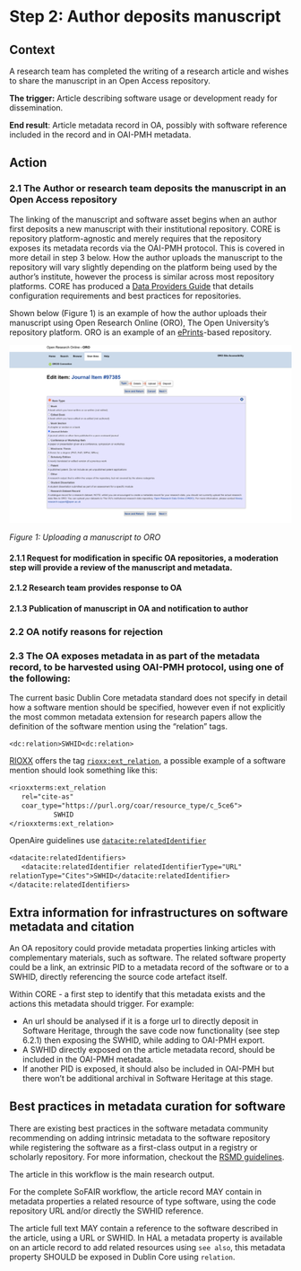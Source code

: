 # Step 2: Author deposits manuscript

## Context

A research team has completed the writing of a research article and wishes to
share the manuscript in an Open Access repository.

**The trigger:** Article describing software usage or development ready for
dissemination.

**End result**: Article metadata record in OA, possibly with software reference
included in the record and in OAI-PMH metadata.


## Action

### 2.1 The Author or research team deposits the manuscript in an Open Access repository

The linking of the manuscript and software asset begins when an author first
deposits a new manuscript with their institutional repository. CORE is
repository platform-agnostic and merely requires that the repository exposes
its metadata records via the OAI-PMH protocol. This is covered in more detail
in step 3 below. How the author uploads the manuscript to the repository will
vary slightly depending on the platform being used by the author’s institute,
however the process is similar across most repository platforms. CORE has
produced a [Data Providers
Guide](https://core.ac.uk/documentation/data-providers-guide) that details
configuration requirements and best practices for repositories.

Shown below (Figure 1) is an example of how the author uploads their manuscript
using Open Research Online (ORO), The Open University’s repository platform.
ORO is an example of an [ePrints](https://eprints.soton.ac.uk/256840/)-based
repository.

![Uploading a manuscript to ORO](img/example-upload.png)

*Figure 1: Uploading a manuscript to ORO*

#### 2.1.1 Request for modification in specific OA repositories, a moderation step will provide a review of the manuscript and metadata.

#### 2.1.2 Research team provides response to OA

#### 2.1.3 Publication of manuscript in OA and notification to author

### 2.2 OA notify reasons for rejection

### 2.3 The OA exposes metadata in as part of the metadata record, to be harvested using OAI-PMH protocol, using one of the following:


The current basic Dublin Core metadata standard does not specify in detail how
a software mention should be specified, however even if not explicitly the most
common metadata extension for research papers allow the definition of the
software mention using the “relation” tags.

```
<dc:relation>SWHID<dc:relation>
```


[RIOXX](https://rioxx.net/profiles/) offers the tag
[`rioxx:ext_relation`](https://rioxx.net/profiles/#rioxxterms:ext_relation), a
possible example of a software mention should look something like this:

```
<rioxxterms:ext_relation
   rel="cite-as"
   coar_type="https://purl.org/coar/resource_type/c_5ce6">
           SWHID
</rioxxterms:ext_relation>
```

OpenAire guidelines use
[`datacite:relatedIdentifier`](https://openaire-guidelines-for-literature-repository-managers.readthedocs.io/en/v4.0.0/field_relatedidentifier.html#dci-relatedidentifier)

```
<datacite:relatedIdentifiers>
   <datacite:relatedIdentifier relatedIdentifierType="URL" relationType="Cites">SWHID</datacite:relatedIdentifier>
</datacite:relatedIdentifiers>
```

## Extra information for infrastructures on software metadata and citation

An OA repository could provide metadata properties linking articles with
complementary materials, such as software. The related software property could
be a link, an extrinsic PID to a metadata record of the software or to a SWHID,
directly referencing the source code artefact itself.

Within CORE - a first step to identify that this metadata exists and the
actions this metadata should trigger. For example:

* An url should be analysed if it is a forge url to directly deposit in
  Software Heritage, through the save code now functionality (see step 6.2.1)
  then exposing the SWHID, while adding to OAI-PMH export.
* A SWHID directly exposed on the article metadata record, should be included
  in the OAI-PMH metadata.
* If another PID is exposed, it should also be included in OAI-PMH but there
  won’t be additional archival in Software Heritage at this stage.

## Best practices in metadata curation for software

There are existing best practices in the software metadata community
recommending on adding intrinsic metadata to the software repository while
registering the software as a first-class output in a registry or scholarly
repository. For more information, checkout the [RSMD
guidelines](https://fair-impact.github.io/RSMD-guidelines/).

The article in this workflow is the main research output.

For the complete SoFAIR workflow, the article record MAY contain in metadata
properties a related resource of type software, using the code repository URL
and/or directly the SWHID reference.

The article full text MAY contain a reference to the software described in the
article, using a URL or SWHID. In HAL a metadata property is available on an
article record to add related resources using `see also`, this metadata
property SHOULD be exposed in Dublin Core using `relation`.
